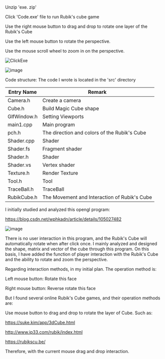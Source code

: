 Unzip 'exe. zip'

Click 'Code.exe' file to run Rubik's cube game

Use the right mouse button to drag and drop to rotate one layer of the Rubik's Cube

Use the left mouse button to rotate the perspective.

Use the mouse scroll wheel to zoom in on the perspective.

![ClickExe](https://github.com/kenyi09461449/COMP3016-Magic-Cube-Game/assets/115618256/b1da5579-8c8e-420f-ae31-bde9edc46382)


![image](https://github.com/kenyi09461449/COMP3016-Magic-Cube-Game/assets/115618256/25ea5350-f194-40cd-9641-b76424f84767)

Code structure: The code I wrote is located in the 'src' directory

| Entry Name  | Remark                                       |
| ----------- | -------------------------------------------- |
| Camera.h    | Create a camera                              |
| Cube.h      | Build Magic Cube   shape                         |
| GlfWindow.h | Setting Viewports                            |
| main1.cpp   | Main program                                 |
| pch.h       | The direction and colors of the Rubik's Cube |
| Shader.cpp  | Shader                                       |
| Shader.fs   | Fragment shader                              |
| Shader.h    | Shader                                       |
| Shader.vs   | Vertex shader                                |
| Texture.h   | Render Texture                               |
| Tool.h      | Tool                                         |
| TraceBall.h | TraceBall                                    |
| RubikCube.h | The Movement and Interaction of Rubik's Cube |



I initially studied and analyzed this opengl program:

 

https://blog.csdn.net/wphkadn/article/details/105027482

 ![image](https://img-blog.csdnimg.cn/20200322142310606.gif)


There is no user interaction in this program, and the Rubik's Cube will automatically rotate when after click once. I mainly analyzed and designed the shape, matrix and vector of the cube through this program. On this basis, I have added the function of player interaction with the Rubik's Cube and the ability to rotate and zoom the perspective.

 

Regarding interaction methods, in my initial plan. The operation method is:

 

Left mouse button: Rotate this face 


Right mouse button: Reverse rotate this face

 

But I found several online Rubik's Cube games, and their operation methods are: 

  Use mouse button to drag and drop to rotate the layer of Cube. 
  Such as:



https://suke.kim/app/3dCube.html

 

http://www.ip33.com/rubik/index.html

 

https://rubikscu.be/

 

Therefore, with the current mouse drag and drop interaction.
